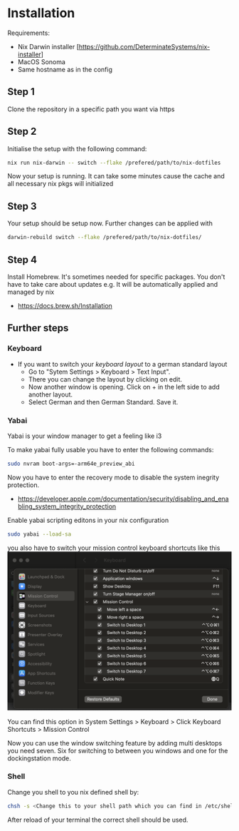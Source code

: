 # Installation

Requirements:
- Nix Darwin installer [https://github.com/DeterminateSystems/nix-installer]
- MacOS Sonoma
- Same hostname as in the config

## Step 1
Clone the repository in a specific path you want via https

## Step 2
Initialise the setup with the following command:
```bash
nix run nix-darwin -- switch --flake /prefered/path/to/nix-dotfiles
```

Now your setup is running. It can take some minutes cause the cache and all necessary nix pkgs will initialized

## Step 3
Your setup should be setup now.
Further changes can be applied with
```bash
darwin-rebuild switch --flake /prefered/path/to/nix-dotfiles/
```

## Step 4
Install Homebrew. It's sometimes needed for specific packages. You don't have to take care about updates e.g. It will be automatically applied and managed by nix

- https://docs.brew.sh/Installation

## Further steps

### Keyboard
- If you want to switch your *keyboard layout* to a german standard layout 
    - Go to "Sytem Settings > Keyboard > Text Input". 
    - There you can change the layout by clicking on edit. 
    - Now another window is opening. Click on + in the left side to add another layout.
    - Select German and then German Standard. Save it.

### Yabai
Yabai is your window manager to get a feeling like i3

To make yabai fully usable you have to enter the following commands:

```bash
sudo nvram boot-args=-arm64e_preview_abi
```

Now you have to enter the recovery mode to disable the system inegrity protection.
- https://developer.apple.com/documentation/security/disabling_and_enabling_system_integrity_protection

Enable yabai scripting editons in your nix configuration

```bash
sudo yabai --load-sa
```

you also have to switch your mission control keyboard shortcuts like this ![Mission Control Keyboard shortcuts](docs/assets/mission_control_shortcuts.png)

You can find this option in System Settings > Keyboard > Click Keyboard Shortcuts > Mission Control

Now you can use the window switching feature by adding multi desktops you need seven. Six for switching to between you windows and one for the dockingstation mode.

### Shell
Change you shell to you nix defined shell by:

```bash
chsh -s <Change this to your shell path which you can find in /etc/shells there is a comment with shells managed by nix> 
```

After reload of your terminal the correct shell should be used.


